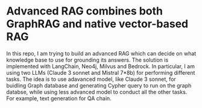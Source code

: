 # Advanced RAG combines both GraphRAG and native vector-based RAG

In this repo, I am trying to build an advanced RAG which can decide on what knowledge base to use for grounding its answers. The solution is implemented with LangChain, Neo4j, Milvus and Bedrock. In particular, I am using two LLMs (Claude 3 sonnet and Mistral 7*8b) for performing different tasks. The idea is to use adavanced model, like Claude 3 sonnet, for buidling Graph database and generating Cypher query to run on the graph databse, while using less advanced model to conduct all the other tasks. For example, text generation for QA chain.

